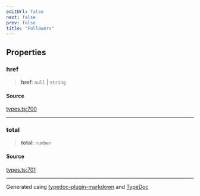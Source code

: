 ```yaml
---
editUrl: false
next: false
prev: false
title: "Followers"
---
```


## Properties

### href

> **href**: `null` \| `string`

#### Source

[types.ts:700](https://github.com/fostertheweb/spotify-web-sdk/blob/eb6b780/src/types.ts#L700)

***

### total

> **total**: `number`

#### Source

[types.ts:701](https://github.com/fostertheweb/spotify-web-sdk/blob/eb6b780/src/types.ts#L701)

***

Generated using [typedoc-plugin-markdown](https://www.npmjs.com/package/typedoc-plugin-markdown) and [TypeDoc](https://typedoc.org/)
